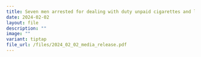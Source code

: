 ```yaml
---
title: Seven men arrested for dealing with duty unpaid cigarettes and liquor through
date: 2024-02-02
layout: file
description: ""
image: ""
variant: tiptap
file_url: /files/2024_02_02_media_release.pdf
---
```

